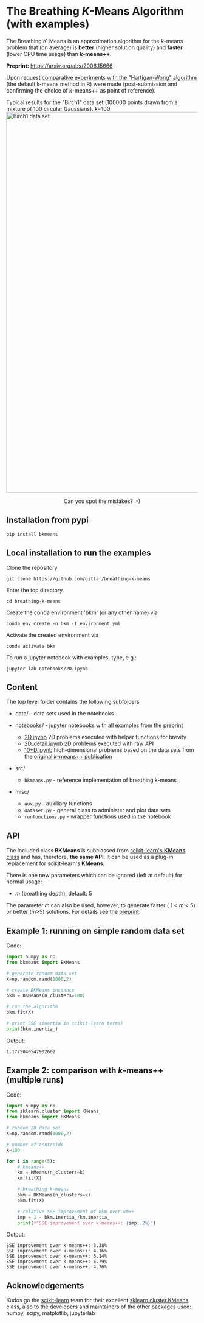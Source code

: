 
# The Breathing *K*-Means Algorithm (with examples)

The Breathing *K*-Means is an approximation algorithm for the *k*-means problem that (on average) is **better** (higher solution quality) and **faster** (lower CPU time usage) than  ***k*-means++**. 

**Preprint:**
https://arxiv.org/abs/2006.15666

Upon request [comparative experiments with the "Hartigan-Wong" algorithm](./HartiganWong/hartiganwong.md) (the default k-means method in R) were made (post-submission and confirming the choice of *k*-means++ as point of reference).

Typical results for the "Birch1" data set (100000 points drawn from a mixture of 100 circular Gaussians). *k*=100
<img src="./img/Birch1.png" alt="Birch1 data set" width="1000" />
<p align="center">Can you spot the mistakes? :-)</p>

## Installation from pypi
```
pip install bkmeans
```
## Local installation to run the examples
Clone the repository

```shell
git clone https://github.com/gittar/breathing-k-means
```
Enter the top directory.

```shell
cd breathing-k-means
```
Create the conda environment 'bkm' (or any other name) via

```shell
conda env create -n bkm -f environment.yml
```
Activate the created environment via

```shell
conda activate bkm
```

 To run a jupyter notebook with examples, type, e.g.:

```shell
jupyter lab notebooks/2D.ipynb
```

## Content
The top level folder contains the following subfolders
* data/ - data sets used in the notebooks
* notebooks/ - jupyter notebooks with all examples from the [preprint](https://arxiv.org/abs/2006.15666)
  * [2D.ipynb](notebooks/2D.ipynb) 2D problems executed with helper functions for brevity
  * [2D_detail.ipynb](notebooks/2D_detail.ipynb) 2D problems executed with raw API
  * [10+D.ipynb](notebooks/10+D.ipynb) high-dimensional problems based on the data sets from the [original *k*-means++ publication](https://theory.stanford.edu/~sergei/papers/kMeansPP-soda.pdf)

* src/  
  * ``bkmeans.py`` - reference implementation of breathing k-means
* misc/
  * `aux.py` - auxiliary functions
  * `dataset.py` - general class to administer and plot data sets
  * `runfunctions.py`  - wrapper functions used in the notebook

## API

The included class **BKMeans** is subclassed from [scikit-learn's **KMeans** class](https://scikit-learn.org/stable/modules/generated/sklearn.cluster.KMeans.html)
and has, therefore, **the same API**. It can be used as a plug-in replacement for scikit-learn's **KMeans**. 

There is one new parameters which can be ignored (left at default) for normal usage:

* *m* (breathing depth), default: 5

The parameter *m* can also be used, however, to generate faster ( 1 < *m* < 5) or better (*m*>5) solutions. For details see the [preprint](https://arxiv.org/abs/2006.15666).

## Example 1: running on simple random data set
Code:
```python
import numpy as np
from bkmeans import BKMeans

# generate random data set
X=np.random.rand(1000,2)

# create BKMeans instance
bkm = BKMeans(n_clusters=100)

# run the algorithm
bkm.fit(X)

# print SSE (inertia in scikit-learn terms)
print(bkm.inertia_)
```
Output:
```
1.1775040547902602
```

## Example 2: comparison with *k*-means++ (multiple runs)
Code:
```python
import numpy as np
from sklearn.cluster import KMeans
from bkmeans import BKMeans

# random 2D data set
X=np.random.rand(1000,2)

# number of centroids
k=100

for i in range(5):
    # kmeans++
    km = KMeans(n_clusters=k)
    km.fit(X)

    # breathing k-means
    bkm = BKMeans(n_clusters=k)
    bkm.fit(X)

    # relative SSE improvement of bkm over km++
    imp = 1 - bkm.inertia_/km.inertia_
    print(f"SSE improvement over k-means++: {imp:.2%}")
```
Output:

```
SSE improvement over k-means++: 3.38%
SSE improvement over k-means++: 4.16%
SSE improvement over k-means++: 6.14%
SSE improvement over k-means++: 6.79%
SSE improvement over k-means++: 4.76%
```

## Acknowledgements
Kudos go the [scikit-learn](https://scikit-learn.org/) team  for their excellent  [sklearn.cluster.KMeans](https://scikit-learn.org/stable/modules/generated/sklearn.cluster.KMeans.html#sklearn.cluster.KMeans) class, also to the developers and maintainers of the other packages used: numpy, scipy, matplotlib, jupyterlab


